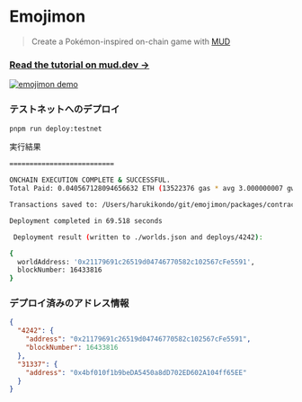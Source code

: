 # Emojimon

> Create a Pokémon-inspired on-chain game with [MUD](https://mud.dev/)

### [Read the tutorial on mud.dev &rarr;](https://mud.dev/tutorials/emojimon/)

[![emojimon demo](https://github.com/latticexyz/mud/blob/3fdaa9880639a9546f80fbffdcc4a713178328c1/tutorials/emojimon/images/emojimon-intro.gif?raw=true)](https://mud.dev/tutorials/emojimon/)


### テストネットへのデプロイ

```bash
pnpm run deploy:testnet
```

実行結果

```bash
==========================

ONCHAIN EXECUTION COMPLETE & SUCCESSFUL.
Total Paid: 0.040567128094656632 ETH (13522376 gas * avg 3.000000007 gwei)

Transactions saved to: /Users/harukikondo/git/emojimon/packages/contracts/broadcast/PostDeploy.s.sol/4242/run-latest.json

Deployment completed in 69.518 seconds

 Deployment result (written to ./worlds.json and deploys/4242): 

{
  worldAddress: '0x21179691c26519d04746770582c102567cFe5591',
  blockNumber: 16433816
}
```

### デプロイ済みのアドレス情報

```json
{
  "4242": {
    "address": "0x21179691c26519d04746770582c102567cFe5591",
    "blockNumber": 16433816
  },
  "31337": {
    "address": "0x4bf010f1b9beDA5450a8dD702ED602A104ff65EE"
  }
}
```